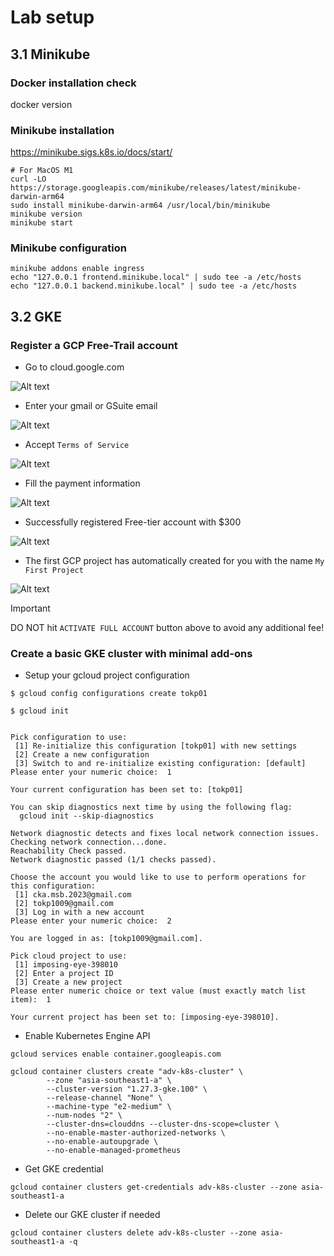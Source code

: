 # Lab setup

## 3.1 Minikube
 
### Docker installation check
docker version

### Minikube installation

https://minikube.sigs.k8s.io/docs/start/

```shell
# For MacOS M1
curl -LO https://storage.googleapis.com/minikube/releases/latest/minikube-darwin-arm64
sudo install minikube-darwin-arm64 /usr/local/bin/minikube
minikube version
minikube start
```

### Minikube configuration
```
minikube addons enable ingress
echo "127.0.0.1 frontend.minikube.local" | sudo tee -a /etc/hosts
echo "127.0.0.1 backend.minikube.local" | sudo tee -a /etc/hosts
```

## 3.2 GKE

### Register a GCP Free-Trail account
- Go to cloud.google.com
  
![Alt text](image.png)

- Enter your gmail or GSuite email

![Alt text](image-1.png)

- Accept `Terms of Service`

![Alt text](image-2.png)

- Fill the payment information

![Alt text](image-3.png)

- Successfully registered Free-tier account with $300

![Alt text](image-4.png)

- The first GCP project has automatically created for you with the name `My First Project`

![Alt text](image-5.png)

> [!IMPORTANT]  
> DO NOT hit `ACTIVATE FULL ACCOUNT` button above to avoid any additional fee!
### Create a basic GKE cluster with minimal add-ons
- Setup your gcloud project configuration
```
$ gcloud config configurations create tokp01

$ gcloud init


Pick configuration to use:
 [1] Re-initialize this configuration [tokp01] with new settings 
 [2] Create a new configuration
 [3] Switch to and re-initialize existing configuration: [default]
Please enter your numeric choice:  1

Your current configuration has been set to: [tokp01]

You can skip diagnostics next time by using the following flag:
  gcloud init --skip-diagnostics

Network diagnostic detects and fixes local network connection issues.
Checking network connection...done.                                                                                                                                                              
Reachability Check passed.
Network diagnostic passed (1/1 checks passed).

Choose the account you would like to use to perform operations for this configuration:
 [1] cka.msb.2023@gmail.com
 [2] tokp1009@gmail.com
 [3] Log in with a new account
Please enter your numeric choice:  2

You are logged in as: [tokp1009@gmail.com].

Pick cloud project to use: 
 [1] imposing-eye-398010
 [2] Enter a project ID
 [3] Create a new project
Please enter numeric choice or text value (must exactly match list item):  1

Your current project has been set to: [imposing-eye-398010].

```

- Enable Kubernetes Engine API

```
gcloud services enable container.googleapis.com
```
```
gcloud container clusters create "adv-k8s-cluster" \
        --zone "asia-southeast1-a" \
        --cluster-version "1.27.3-gke.100" \
        --release-channel "None" \
        --machine-type "e2-medium" \
        --num-nodes "2" \
        --cluster-dns=clouddns --cluster-dns-scope=cluster \
        --no-enable-master-authorized-networks \
        --no-enable-autoupgrade \
        --no-enable-managed-prometheus
```

- Get GKE credential

```
gcloud container clusters get-credentials adv-k8s-cluster --zone asia-southeast1-a
```

- Delete our GKE cluster if needed
```
gcloud container clusters delete adv-k8s-cluster --zone asia-southeast1-a -q
```